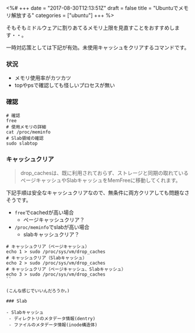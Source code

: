 <%#
+++
date = "2017-08-30T12:13:51Z"
draft = false
title = "Ubuntuでメモリ解放する"
categories = ["ubuntu"]
+++
%>

そもそもミドルウェアに割りあてるメモリ上限を見直すことをおすすめします・・。

一時対応策としては下記が有効。未使用キャッシュをクリアするコマンドです。


### 状況

- メモリ使用率がカツカツ
- topやpsで確認しても怪しいプロセスが無い

### 確認

```
# 確認
free
# 使用メモリの詳細
cat /proc/meminfo
# Slab領域の確認
sudo slabtop
```

### キャッシュクリア

> drop_cachesは、既に利用されておらず、ストレージと同期の取れているページキャッシュやSlabキャッシュをMemFreeに移動してくれます。

下記手順は安全なキャッシュクリアなので、無条件に両方クリアしても問題なさそうです。

- `free`でcachedが高い場合
  - ページキャッシュクリア？
- `/proc/meminfo`でslabが高い場合
  - slabキャッシュクリア？

```
# キャッシュクリア（ページキャッシュ）
echo 1 > sudo /proc/sys/vm/drop_caches
# キャッシュクリア（Slabキャッシュ）
echo 2 > sudo /proc/sys/vm/drop_caches
# キャッシュクリア（ページキャッシュ、Slabキャッシュ）
echo 3 > sudo /proc/sys/vm/drop_caches
``

(こんな感じでいいんだろうか。)

### Slab

- Slabキャッシュ
 - ディレクトリのメタデータ情報(dentry)
 - ファイルのメタデータ情報(inode構造体)
